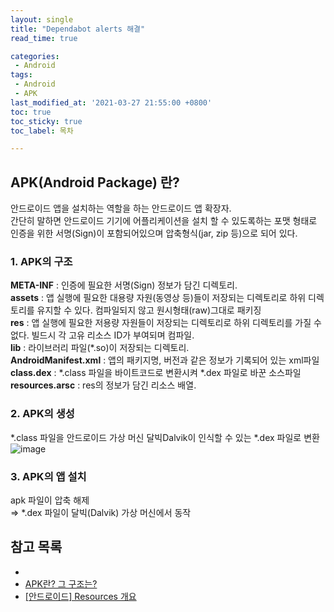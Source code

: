 ```yaml
---
layout: single
title: "Dependabot alerts 해결"
read_time: true

categories: 
 - Android
tags: 
 - Android
 - APK
last_modified_at: '2021-03-27 21:55:00 +0800'
toc: true
toc_sticky: true
toc_label: 목차

---
```

## APK(Android Package) 란?
안드로이드 앱을 설치하는 역할을 하는 안드로이드 앱 확장자.    
간단히 말하면 안드로이드 기기에 어플리케이션을 설치 할 수 있도록하는 포맷 형태로    
인증을 위한 서명(Sign)이  포함되어있으며 압축형식(jar, zip 등)으로 되어 있다.   
     
     
### 1. APK의 구조   
**META-INF** : 인증에 필요한 서명(Sign) 정보가 담긴 디렉토리.   
**assets** : 앱 실행에 필요한 대용량 자원(동영상 등)들이 저장되는 디렉토리로 하위 디렉토리를 유지할 수 있다. 컴파일되지 않고 원시형태(raw)그대로 패키징   
**res** : 앱 실행에 필요한 저용량 자원들이 저장되는 디렉토리로 하위 디렉토리를 가질 수 없다. 빌드시 각 고유 리소스 ID가 부여되며 컴파일.   
**lib** : 라이브러리 파일(*.so)이 저장되는 디렉토리.    
**AndroidManifest.xml** : 앱의 패키지명, 버전과 같은 정보가 기록되어 있는 xml파일   
**class.dex** : *.class 파일을 바이트코드로 변환시켜 *.dex 파일로 바꾼 소스파일    
**resources.arsc** : res의 정보가 담긴 리소스 배열.   
    
     
### 2. APK의 생성
*.class 파일을 안드로이드 가상 머신 달빅Dalvik이 인식할 수 있는 *.dex 파일로 변환   
 ![image](https://user-images.githubusercontent.com/66898243/112721369-bf021700-8f46-11eb-8afc-3bb9fa17ee1d.png)
     
      
### 3. APK의 앱 설치
apk 파일이 압축 해제   
⇒ *.dex 파일이 달빅(Dalvik) 가상 머신에서 동작
   
   

   
## 참고 목록
- [](https://developer.android.com/google/play/expansion-files#Overview)
- [APK란? 그 구조는?](https://m.blog.naver.com/PostView.nhn?blogId=ilikebigmac&logNo=221466806806&proxyReferer=https:%2F%2Fwww.google.com%2F)
- [[안드로이드] Resources 개요](https://ecogeo.tistory.com/274)
